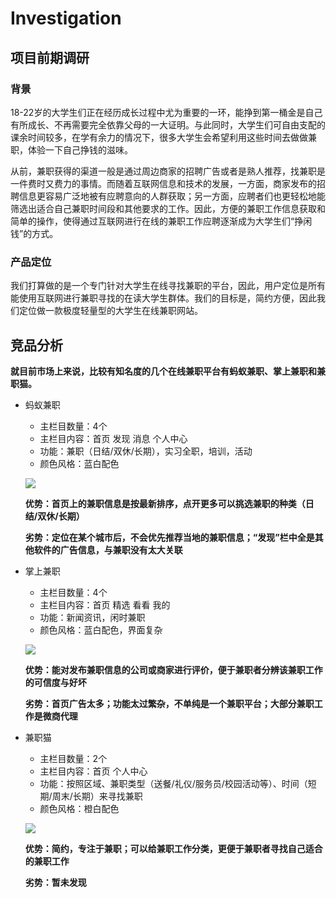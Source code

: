 # Investigation #

## 项目前期调研 ##

### 背景 ###

18-22岁的大学生们正在经历成长过程中尤为重要的一环，能挣到第一桶金是自己有所成长、不再需要完全依靠父母的一大证明。与此同时，大学生们可自由支配的课余时间较多，在学有余力的情况下，很多大学生会希望利用这些时间去做做兼职，体验一下自己挣钱的滋味。

从前，兼职获得的渠道一般是通过周边商家的招聘广告或者是熟人推荐，找兼职是一件费时又费力的事情。而随着互联网信息和技术的发展，一方面，商家发布的招聘信息更容易广泛地被有应聘意向的人群获取；另一方面，应聘者们也更轻松地能筛选出适合自己兼职时间段和其他要求的工作。因此，方便的兼职工作信息获取和简单的操作，使得通过互联网进行在线的兼职工作应聘逐渐成为大学生们“挣闲钱”的方式。

### 产品定位 ###

我们打算做的是一个专门针对大学生在线寻找兼职的平台，因此，用户定位是所有能使用互联网进行兼职寻找的在读大学生群体。我们的目标是，简约方便，因此我们定位做一款极度轻量型的大学生在线兼职网站。

## 竞品分析 ##

**就目前市场上来说，比较有知名度的几个在线兼职平台有蚂蚁兼职、掌上兼职和兼职猫。**

- 蚂蚁兼职
	- 主栏目数量：4个
	- 主栏目内容：首页 发现 消息 个人中心
	- 功能：兼职（日结/双休/长期），实习全职，培训，活动
	- 颜色风格：蓝白配色
	
	![](https://i.loli.net/2019/06/26/5d1316591386663507.jpg)
	
	**优势：首页上的兼职信息是按最新排序，点开更多可以挑选兼职的种类（日结/双休/长期）**
	
	**劣势：定位在某个城市后，不会优先推荐当地的兼职信息；“发现”栏中全是其他软件的广告信息，与兼职没有太大关联**
	
- 掌上兼职
	- 主栏目数量：4个
	- 主栏目内容：首页 精选 看看 我的
	- 功能：新闻资讯，闲时兼职
	- 颜色风格：蓝白配色，界面复杂
	
	![](https://i.loli.net/2019/06/26/5d131692d146472964.jpg)
	
	**优势：能对发布兼职信息的公司或商家进行评价，便于兼职者分辨该兼职工作的可信度与好坏**
	
	**劣势：首页广告太多；功能太过繁杂，不单纯是一个兼职平台；大部分兼职工作是微商代理**
	
- 兼职猫
	- 主栏目数量：2个
	- 主栏目内容：首页 个人中心
	- 功能：按照区域、兼职类型（送餐/礼仪/服务员/校园活动等）、时间（短期/周末/长期）来寻找兼职
	- 颜色风格：橙白配色
	
	![](https://i.loli.net/2019/06/26/5d1316b97a0bf58465.jpg)
	
	**优势：简约，专注于兼职；可以给兼职工作分类，更便于兼职者寻找自己适合的兼职工作**
	
	**劣势：暂未发现**
	